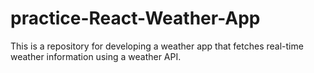 # practice-React-Weather-App

This is a repository for developing a weather app that fetches real-time weather information using a weather API.